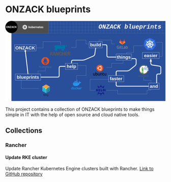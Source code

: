 # ONZACK blueprints

![ONZACK blueprints logo](https://github.com/onzack/blueprints/blob/main/blueprints-logo.png)

This project contains a collection of ONZACK blueprints to make things simple in IT with the help of open source and cloud native tools.

## Collections

### Rancher
#### Update RKE cluster
Update Rancher Kubernetes Engine clusters built with Rancher. [Link to GitHub repository](https://github.com/onzack/update-rke-cluster)